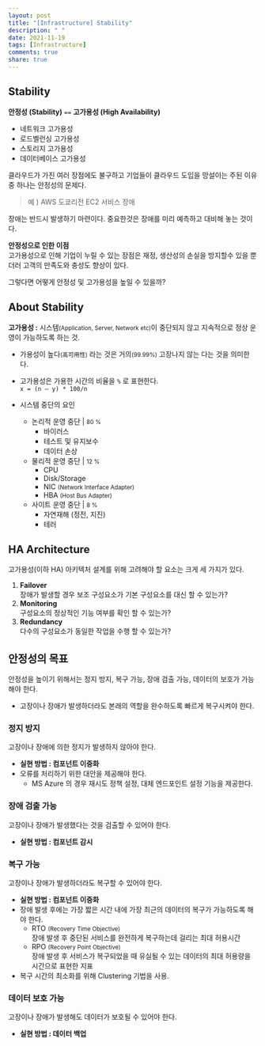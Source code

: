 ```yaml
---
layout: post
title: "[Infrastructure] Stability"
description: " "
date: 2021-11-19
tags: [Infrastructure]
comments: true
share: true
---
```



## Stability 
**안정성 (Stability)** <code>==</code> **고가용성 (High Availability)**
* 네트워크 고가용성
* 로드벨런싱 고가용성
* 스토리지 고가용성
* 데이터베이스 고가용성

클라우드가 가진 여러 장점에도 불구하고 기업들이 클라우드 도입을 망설이는 주된 이유중 하나는 안정성의 문제다.  
> 예 ) AWS 도쿄리전 EC2 서비스 장애

장애는 반드시 발생하기 마련이다. 중요한것은 장애를 미리 예측하고 대비해 놓는 것이다.  

**안정성으로 인한 이점**  
고가용성으로 인해 기업이 누릴 수 있는 장점은 재정, 생산성의 손실을 방지할수 있을 뿐더러 고객의 만족도와 충성도 향상이 있다.

그렇다면 어떻게 안정성 및 고가용성을 높일 수 있을까?

## About Stability
**고가용성 :** 시스템<small>(Application, Server, Network etc)</small>이 중단되지 않고 지속적으로 정상 운영이 가능하도록 하는 것. 
* 가용성이 높다<small>(高可用性)</small> 라는 것은 거의<small>(99.99%)</small> 고장나지 않는 다는 것을 의미한다.

* 고가용성은 가용한 시간의 비율을 <code>%</code> 로 표현한다.  
```x = (n – y) * 100/n```

* 시스템 중단의 요인   
    * 논리적 운영 중단 | <small>80 %</small> 
        * 바이러스
        * 테스트 및 유지보수
        * 데이터 손상
    * 물리적 운영 중단 | <small>12 %</small>
        * CPU 
        * Disk/Storage
        * NIC <small>(Network Interface Adapter)</small>
        * HBA <small>(Host Bus Adapter)</small>
    * 사이트 운영 중단 | <small>8 %</small>
        * 자연재해 (정전, 지진)
        * 테러

## HA Architecture  
고가용성(이하 HA) 아키텍처 설계를 위해 고려해야 할 요소는 크게 세 가지가 있다.
1. **Failover**  
장애가 발생할 경우 보조 구성요소가 기본 구성요소를 대신 할 수 있는가?
1. **Monitoring**  
구성요소의 정상적인 기능 여부를 확인 할 수 있는가?
1. **Redundancy**  
다수의 구성요소가 동일한 작업을 수행 할 수 있는가?


## 안정성의 목표
안정성을 높이기 위해서는 정지 방지, 복구 가능, 장애 검출 가능, 데이터의 보호가 가능해야 한다.  
* 고장이나 장애가 발생하더라도 본래의 역할을 완수하도록 빠르게 복구시켜야 한다.  

### 정지 방지
고장이나 장애에 의한 정지가 발생하지 않아야 한다.
* **실현 방법 : 컴포넌트 이중화**
* 오류를 처리하기 위한 대안을 제공해야 한다.
    * MS Azure 의 경우 재시도 정책 설정, 대체 엔드포인트 설정 기능을 제공한다.

### 장애 검출 가능
고장이나 장애가 발생했다는 것을 검출할 수 있어야 한다.
* **실현 방법 : 컴포넌트 감시**

### 복구 가능
고장이나 장애가 발생하더라도 복구할 수 있어야 한다.
* **실현 방법 : 컴포넌트 이중화**
* 장애 발생 후에는 가장 짧은 시간 내에 가장 최근의 데이터의 복구가 가능하도록 해야 한다. 
    * RTO <small>(Recovery Time Objective)</small>  
    장애 발생 후 중단된 서비스를 완전하게 복구하는데 걸리는 최대 허용시간
    * RPO <small>(Recovery Point Objective)</small>  
    장애 발생 후 서비스가 복구되었을 때 유실될 수 있는 데이터의 최대 허용량을 시간으로 표현한 지표
* 복구 시간의 최소화를 위해 Clustering 기법을 사용.

### 데이터 보호 가능
고장이나 장애가 발생해도 데이터가 보호될 수 있어야 한다.
* **실현 방법 : 데이터 백업**
